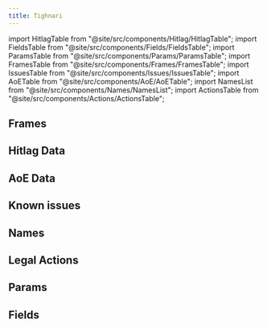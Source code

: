 ```yaml
---
title: Tighnari
---
```


import HitlagTable from "@site/src/components/Hitlag/HitlagTable";
import FieldsTable from "@site/src/components/Fields/FieldsTable";
import ParamsTable from "@site/src/components/Params/ParamsTable";
import FramesTable from "@site/src/components/Frames/FramesTable";
import IssuesTable from "@site/src/components/Issues/IssuesTable";
import AoETable from "@site/src/components/AoE/AoETable";
import NamesList from "@site/src/components/Names/NamesList";
import ActionsTable from "@site/src/components/Actions/ActionsTable";

## Frames

<FramesTable item_key="tighnari" />

## Hitlag Data

<HitlagTable item_key="tighnari" />

## AoE Data

<AoETable item_key="tighnari" />

## Known issues

<IssuesTable item_key="tighnari" />

## Names

<NamesList item_key="tighnari" />

## Legal Actions

<ActionsTable item_key="tighnari" />

## Params

<ParamsTable item_key="tighnari" />

## Fields

<FieldsTable item_key="tighnari" />
